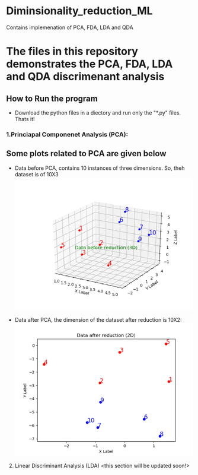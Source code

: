 # Diminsionality_reduction_ML
Contains implemenation of PCA, FDA, LDA and QDA

# The files in this repository demonstrates the PCA, FDA, LDA and QDA discrimenant analysis


## How to Run the program
 - Download the python files in a diectory and run only the "*.py" files. Thats it!

### 1.Princiapal Componenet Analysis (PCA): 

## Some plots related to  PCA are given below

- Data before PCA, contains 10 instances of three dimensions. So, theh dataset is of 10X3
![PCA_3D]( https://github.com/Bismillah-Jan/Diminsionality_reduction_ML/blob/main/PCA_3D.png)

- Data after PCA, the dimension of the dataset after reduction is 10X2:
 ![PCA_2D](https://github.com/Bismillah-Jan/Diminsionality_reduction_ML/blob/main/PCA_2D.png)

2. Linear Discriminant Analysis (LDA) <this section will be updated soon!> 

